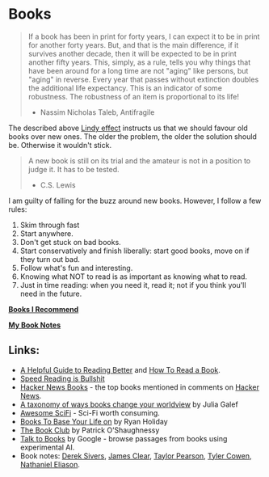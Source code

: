 # Books

> If a book has been in print for forty years, I can expect it to be in print for another forty years. But, and that is the main difference, if it survives another decade, then it will be expected to be in print another fifty years. This, simply, as a rule, tells you why things that have been around for a long time are not "aging" like persons, but "aging" in reverse. Every year that passes without extinction doubles the additional life expectancy. This is an indicator of some robustness. The robustness of an item is proportional to its life!
>
> * Nassim Nicholas Taleb, Antifragile

The described above [Lindy effect](https://en.wikipedia.org/wiki/Lindy_effect) instructs us that we should favour old books over new ones. The older the problem, the older the solution should be. Otherwise it wouldn't stick.

> A new book is still on its trial and the amateur is not in a position to judge it. It has to be tested.
>
> * C.S. Lewis

I am guilty of falling for the buzz around new books. However, I follow a few rules:

1. Skim through fast
2. Start anywhere.
3. Don't get stuck on bad books.
4. Start conservatively and finish liberally: start good books, move on if they turn out bad.
5. Follow what's fun and interesting.
6. Knowing what NOT to read is as important as knowing what to read.
7. Just in time reading: when you need it, read it; not if you think you'll need in the future.

**[Books I Recommend](books.md)**

**[My Book Notes](book-notes.md)**

## Links:

* [A Helpful Guide to Reading Better](https://fs.blog/reading/) and [How To Read a Book](https://www.farnamstreetblog.com/how-to-read-a-book/).
* [Speed Reading is Bullshit](https://medium.com/the-mission/speed-reading-is-bullshit-f5acbee7f59e)
* [Hacker News Books](https://hackernewsbooks.com/) - the top books mentioned in comments on [Hacker News](https://news.ycombinator.com).
* [A taxonomy of ways books change your worldview](https://juliagalef.com/2017/01/06/a-taxonomy-of-books-that-change-your-worldview/) by Julia Galef
* [Awesome SciFi](https://github.com/sindresorhus/awesome-scifi) - Sci-Fi worth consuming.
* [Books To Base Your Life on](https://ryanholiday.net/reading-list/) by Ryan Holiday
* [The Book Club](http://investorfieldguide.com/bookclub/) by Patrick O’Shaughnessy
* [Talk to Books](https://books.google.com/talktobooks/) by Google - browse passages from books using experimental AI.
* Book notes: [Derek Sivers](https://sivers.org/book), [James Clear](https://jamesclear.com/books), [Taylor Pearson](https://taylorpearson.me/book-review), [Tyler Cowen](https://marginalrevolution.com/marginalrevolution/category/books), [Nathaniel Eliason](https://www.nateliason.com/notes).
